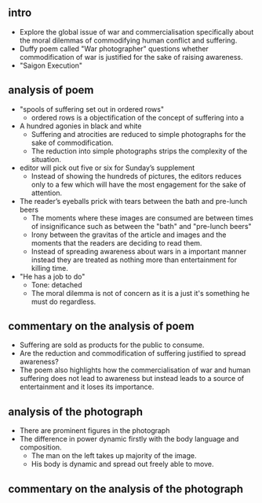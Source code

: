 ## intro 
- Explore the global issue of war and commercialisation specifically about the moral dilemmas of commodifying human conflict and suffering. 
- Duffy poem called "War photographer" questions whether commodification of war is justified for the sake of raising awareness. 
- "Saigon Execution" 
## analysis of poem 
- "spools of suffering set out in ordered rows" 
	- ordered rows is a objectification of the concept of suffering into a 
- A hundred agonies in black and white
	- Suffering and atrocities are reduced to simple photographs for the sake of commodification.
	- The reduction into simple photographs strips the complexity of the situation. 
- editor will pick out five or six for Sunday’s supplement
	- Instead of showing the hundreds of pictures, the editors reduces only to a few which will have the most engagement for the sake of attention. 
- The reader’s eyeballs prick with tears between the bath and pre-lunch beers
	- The moments where these images are consumed are between times of insignificance such as between the "bath" and "pre-lunch beers"
	- Irony between the gravitas of the article and images and the moments  that the readers are deciding to read them. 
	- Instead of spreading awareness about wars in a important manner instead they are treated as nothing more than entertainment for killing time. 
- "He has a job to do"
	- Tone: detached
	- The moral dilemma is not of concern as it is a just it's something he must do regardless. 
## commentary on the analysis of poem 
- Suffering are sold as products for the public to consume. 
- Are the reduction and commodification of suffering justified to spread awareness? 
- The poem also highlights how the commercialisation of war and human suffering does not lead to awareness but instead leads to a source of entertainment and it loses its importance. 
## analysis of the photograph
- There are prominent figures in the photograph
- The difference in power dynamic firstly with the body language and composition.
	- The man on the left takes up majority of the image. 
	- His body is dynamic and spread out freely able to move. 
## commentary on the analysis of the photograph
